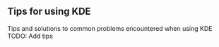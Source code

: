 ## Tips for using KDE
Tips and solutions to common problems encountered when using KDE
TODO: Add tips
